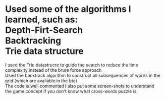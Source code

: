 # Used some of the algorithms I learned, such as: <br>Depth-Firt-Search <br>Backtracking<br>Trie data structure<br>
I used the Trie datastrucre to guide the search to reduce the time complexity instead of the brure force approach<br>
Used the backtrack algorithm to construct all subsequences of words in the grid (which are available in the trie) 
<br>The code is well commented I also put some screen-shots to understand the game concept if you don't know what cross-words puzzle is
